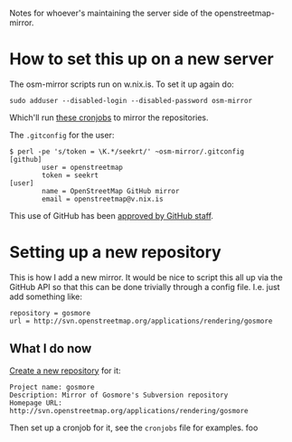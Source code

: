 Notes for whoever's maintaining the server side of the
openstreetmap-mirror.

# How to set this up on a new server

The osm-mirror scripts run on w.nix.is. To set it up again do:

    sudo adduser --disabled-login --disabled-password osm-mirror

Which'll run
[these cronjobs](http://github.com/openstreetmap/openstreetmap-mirror)
to mirror the repositories.

The `.gitconfig` for the user:
    
    $ perl -pe 's/token = \K.*/seekrt/' ~osm-mirror/.gitconfig
    [github]
            user = openstreetmap
            token = seekrt
    [user]
            name = OpenStreetMap GitHub mirror
            email = openstreetmap@v.nix.is

This use of GitHub has been
[approved by GitHub staff](http://support.github.com/discussions/site/1475-request-for-approval-for-more-exceptions-to-tos-rule-7).

# Setting up a new repository

This is how I add a new mirror. It would be nice to script this all up
via the GitHub API so that this can be done trivially through a config
file. I.e. just add something like:

    repository = gosmore
    url = http://svn.openstreetmap.org/applications/rendering/gosmore

## What I do now

[Create a new repository](http://github.com/repositories/new) for it:

    Project name: gosmore
    Description: Mirror of Gosmore's Subversion repository
    Homepage URL: http://svn.openstreetmap.org/applications/rendering/gosmore

Then set up a cronjob for it, see the `cronjobs` file for examples.
foo
